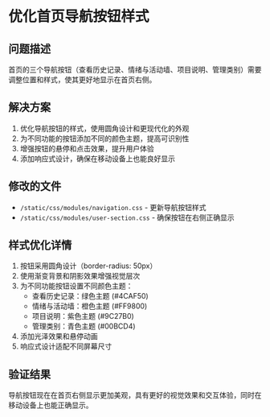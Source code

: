 # 优化首页导航按钮样式

## 问题描述
首页的三个导航按钮（查看历史记录、情绪与活动墙、项目说明、管理类别）需要调整位置和样式，使其更好地显示在首页右侧。

## 解决方案
1. 优化导航按钮的样式，使用圆角设计和更现代化的外观
2. 为不同功能的按钮添加不同的颜色主题，提高可识别性
3. 增强按钮的悬停和点击效果，提升用户体验
4. 添加响应式设计，确保在移动设备上也能良好显示

## 修改的文件
- `/static/css/modules/navigation.css` - 更新导航按钮样式
- `/static/css/modules/user-section.css` - 确保按钮在右侧正确显示

## 样式优化详情
1. 按钮采用圆角设计（border-radius: 50px）
2. 使用渐变背景和阴影效果增强视觉层次
3. 为不同功能按钮设置不同颜色主题：
   - 查看历史记录：绿色主题 (#4CAF50)
   - 情绪与活动墙：橙色主题 (#FF9800)
   - 项目说明：紫色主题 (#9C27B0)
   - 管理类别：青色主题 (#00BCD4)
4. 添加光泽效果和悬停动画
5. 响应式设计适配不同屏幕尺寸

## 验证结果
导航按钮现在在首页右侧显示更加美观，具有更好的视觉效果和交互体验，同时在移动设备上也能正确显示。